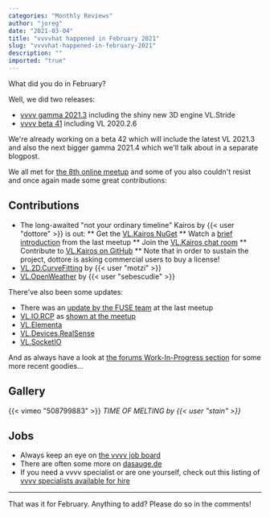 ```yaml
---
categories: "Monthly Reviews"
author: "joreg"
date: "2021-03-04"
title: "vvvvhat happened in February 2021"
slug: "vvvvhat-happened-in-february-2021"
description: ""
imported: "true"
---
```


What did you do in February?

Well, we did two releases:

* [vvvv gamma 2021.3](/blog/2021/vvvv-gamma-2021.3-release) including the shiny new 3D engine VL.Stride 
* [vvvv beta 41](/blog/2021/vvvv50beta41) including VL 2020.2.6

We're already working on a beta 42 which will include the latest VL 2021.3 and also the next bigger gamma 2021.4 which we'll talk about in a separate blogpost. 

We all met for [the 8th online meetup](https://youtu.be/jUBEyp-z3JI) and some of you also couldn't resist and once again made some great contributions:

## Contributions

* The long-awaited "not your ordinary timeline" Kairos by {{< user "dottore" >}} is out:
 ** Get the [VL.Kairos NuGet](https://www.nuget.org/packages/VL.Kairos/)
 ** Watch a [brief introduction](https://www.youtube.com/watch?v=jUBEyp-z3JI&t=3855s) from the last meetup
 ** Join the [VL.Kairos chat room](https://matrix.to/#/#VL.Kairos:matrix.org?via=matrix.org&via=experienss.modular.im&via=t2bot.io)
 ** Contribute to [VL.Kairos on GitHub](https://github.com/vvvv-dottore/VL.Kairos)
 ** Note that in order to sustain the project, dottore is asking commercial users to buy a license!
* [VL.2D.CurveFitting](https://www.nuget.org/packages/VL.2D.CurveFitting) by {{< user "motzi" >}}
* [VL.OpenWeather](https://www.nuget.org/packages/VL.OpenWeather) by {{< user "sebescudie" >}}

There've also been some updates:

* There was an [update by the FUSE team](https://www.youtube.com/watch?v=jUBEyp-z3JI&t=5208s) at the last meetup
* [VL.IO.RCP](https://www.nuget.org/packages/VL.IO.RCP) as [shown at the meetup](https://www.youtube.com/watch?v=jUBEyp-z3JI&t=225s)
* [VL.Elementa](https://www.nuget.org/packages/VL.Elementa)
* [VL.Devices.RealSense](https://www.nuget.org/packages/VL.Devices.RealSense)
* [VL.SocketIO](https://www.nuget.org/packages/VL.SocketIO)

And as always have a look at [the forums Work-In-Progress section](https://discourse.vvvv.org/c/wip/27) for some more recent goodies...

## Gallery

{{< vimeo "508799883" >}}
*TIME OF MELTING by {{< user "stain" >}}*

## Jobs

* Always keep an eye on [the vvvv job board](https://discourse.vvvv.org/c/jobs)
* There are often some more on [dasauge.de](https://dasauge.de/sta/Vvvv/)
* If you need a vvvv specialist or are one yourself, check out this listing of [vvvv specialists available for hire](https://vvvv.org/documentation/vvvv-specialists-available-for-hire)

---

That was it for February. Anything to add? Please do so in the comments!